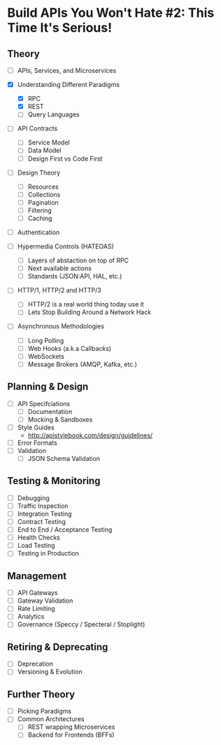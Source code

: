 # Build APIs You Won't Hate #2: This Time It's Serious!

## Theory

- [ ] APIs, Services, and Microservices

- [x] Understanding Different Paradigms
  - [x] RPC
  - [x] REST
  - [ ] Query Languages

- [ ] API Contracts
  - [ ] Service Model
  - [ ] Data Model
  - [ ] Design First vs Code First

- [ ] Design Theory
  - [ ] Resources
  - [ ] Collections
  - [ ] Pagination
  - [ ] Filtering
  - [ ] Caching

- [ ] Authentication

- [ ] Hypermedia Controls (HATEOAS)
  - [ ] Layers of abstaction on top of RPC
  - [ ] Next available actions
  - [ ] Standards (JSON:API, HAL, etc.)

- [ ] HTTP/1, HTTP/2 and HTTP/3
  - [ ] HTTP/2 is a real world thing today use it
  - [ ] Lets Stop Building Around a Network Hack

- [ ] Asynchronous Methodologies
  - [ ] Long Polling
  - [ ] Web Hooks (a.k.a Callbacks)
  - [ ] WebSockets
  - [ ] Message Brokers (AMQP, Kafka, etc.)

## Planning & Design

- [ ] API Specifciations
  - [ ] Documentation
  - [ ] Mocking & Sandboxes
- [ ] Style Guides
  - http://apistylebook.com/design/guidelines/
- [ ] Error Formats
- [ ] Validation
  - [ ] JSON Schema Validation

## Testing & Monitoring

- [ ] Debugging
- [ ] Traffic Inspection
- [ ] Integration Testing
- [ ] Contract Testing
- [ ] End to End / Acceptance Testing
- [ ] Health Checks
- [ ] Load Testing
- [ ] Testing in Production

## Management

- [ ] API Gateways
- [ ] Gateway Validation
- [ ] Rate Limiting
- [ ] Analytics
- [ ] Governance (Speccy / Specteral / Stoplight)

## Retiring & Deprecating

- [ ] Deprecation
- [ ] Versioning & Evolution

## Further Theory

- [ ] Picking Paradigms
- [ ] Common Architectures
  - [ ] REST wrapping Microservices
  - [ ] Backend for Frontends (BFFs)